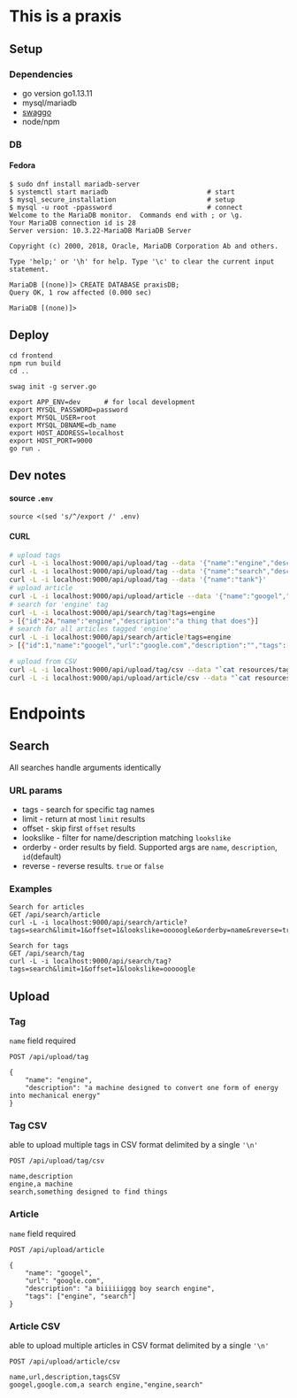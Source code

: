 # This is a praxis

## Setup

### Dependencies

* go version go1.13.11
* mysql/mariadb
* [swaggo](https://github.com/swaggo/swag)
* node/npm

### DB

#### Fedora

```
$ sudo dnf install mariadb-server
$ systemctl start mariadb                         # start
$ mysql_secure_installation                       # setup
$ mysql -u root -ppassword                        # connect
Welcome to the MariaDB monitor.  Commands end with ; or \g.
Your MariaDB connection id is 28
Server version: 10.3.22-MariaDB MariaDB Server

Copyright (c) 2000, 2018, Oracle, MariaDB Corporation Ab and others.

Type 'help;' or '\h' for help. Type '\c' to clear the current input statement.

MariaDB [(none)]> CREATE DATABASE praxisDB;
Query OK, 1 row affected (0.000 sec)

MariaDB [(none)]> 
```

## Deploy

```
cd frontend
npm run build
cd ..

swag init -g server.go

export APP_ENV=dev      # for local development
export MYSQL_PASSWORD=password
export MYSQL_USER=root
export MYSQL_DBNAME=db_name
export HOST_ADDRESS=localhost
export HOST_PORT=9000
go run .
```

## Dev notes

#### source `.env`

`source <(sed 's/^/export /' .env)`

#### CURL

```bash
# upload tags
curl -L -i localhost:9000/api/upload/tag --data '{"name":"engine","description":"a thing that does"}'
curl -L -i localhost:9000/api/upload/tag --data '{"name":"search","description":"a thing that finds"}'
curl -L -i localhost:9000/api/upload/tag --data '{"name":"tank"}'
# upload article
curl -L -i localhost:9000/api/upload/article --data '{"name":"googel","url":"google.com","tags":["engine","search"]}'
# search for 'engine' tag
curl -L -i localhost:9000/api/search/tag?tags=engine
> [{"id":24,"name":"engine","description":"a thing that does"}]
# search for all articles tagged 'engine'
curl -L -i localhost:9000/api/search/article?tags=engine
> [{"id":1,"name":"googel","url":"google.com","description":"","tags":["engine","search"]}]

# upload from CSV
curl -L -i localhost:9000/api/upload/tag/csv --data "`cat resources/tags.csv`"
curl -L -i localhost:9000/api/upload/article/csv --data "`cat resources/articles.csv`"
```

# Endpoints

## Search

All searches handle arguments identically

### URL params

* tags - search for specific tag names
* limit - return at most `limit` results
* offset - skip first `offset` results
* lookslike - filter for name/description matching `lookslike`
* orderby - order results by field.  Supported args are `name`, `description`, `id`(default)
* reverse - reverse results.  `true` or `false`

### Examples

```
Search for articles
GET /api/search/article
curl -L -i localhost:9000/api/search/article?tags=search&limit=1&offset=1&lookslike=ooooogle&orderby=name&reverse=true

Search for tags
GET /api/search/tag
curl -L -i localhost:9000/api/search/tag?tags=search&limit=1&offset=1&lookslike=ooooogle
```

## Upload

### Tag

`name` field required

```
POST /api/upload/tag

{
    "name": "engine",
    "description": "a machine designed to convert one form of energy into mechanical energy"
}
```

### Tag CSV

able to upload multiple tags in CSV format delimited by a single `'\n'`

```
POST /api/upload/tag/csv

name,description
engine,a machine
search,something designed to find things
```

### Article

`name` field required

```
POST /api/upload/article

{
    "name": "googel",
    "url": "google.com",
    "description": "a biiiiiiggg boy search engine",
    "tags": ["engine", "search"]
}
```

### Article CSV

able to upload multiple articles in CSV format delimited by a single `'\n'`

```
POST /api/upload/article/csv

name,url,description,tagsCSV
googel,google.com,a search engine,"engine,search"
```
